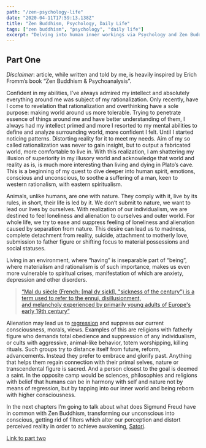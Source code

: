 ```yaml
---
path: "/zen-psychology-life"
date: "2020-04-11T17:59:13.138Z"
title: "Zen Buddhism, Psychology, Daily Life"
tags: ["zen buddhism", "psychology", "daily life"]
excerpt: "Delving into human inner workings via Psychology and Zen Buddhism"
---
```


## Part One

_Disclaimer_: article, while written and told by me, is heavily inspired by Erich Fromm’s book “Zen Buddhism & Psychoanalysis”.

Confident in my abilities, I’ve always admired my intellect and absolutely everything around me was subject of my rationalization. Only recently, have I come to revelation that rationalization and overthinking have a sole purpose: making world around us more tolerable. Trying to penetrate essence of things around me and have better understanding of them, I always had my intellect primed and more I resorted to my mental abilities to define and analyze surrounding world, more confident I felt. Until I started noticing patterns. Distorting reality for it to meet my needs. Aim of my so called rationalization was never to gain insight, but to output a fabricated world, more comfortable to live in. With this realization, I am shattering my illusion of superiority in my illusory world and acknowledge that world and reality as is, is much more interesting than living and dying in Plato’s cave. This is a beginning of my quest to dive deeper into human spirit, emotions, conscious and unconscious, to soothe a suffering of a man, keen to western rationalism, with eastern spiritualism.

Animals, unlike humans, are one with nature. They comply with it, live by its rules, in short, their life is led by it. We don’t submit to nature, we want to lead our lives by ourselves. With realization of our individualism, we are destined to feel loneliness and alienation to ourselves and outer world. For whole life, we try to ease and suppress feeling of loneliness and alienation caused by separation from nature. This desire can lead us to madness, complete detachment from reality, suicide, attachment to motherly love, submission to father figure or shifting focus to material possessions and social statuses.

Living in an environment, where “having” is inseparable part of “being”, where materialism and rationalism is of such importance, makes us even more vulnerable to spiritual crises, manifestation of which are anxiety, depression and other disorders.

> [“Mal du siècle (French: [mal dy sjɛkl], "sickness of the century") is a term used to refer to the ennui, disillusionment, and melancholy experienced by primarily young adults of Europe's early 19th century”](https://en.wikipedia.org/wiki/Mal_du_si%C3%A8cle)

Alienation may lead us to [regression](<https://en.wikipedia.org/wiki/Regression_(psychology)>) and suppress our current consciousness, morals, views. Examples of this are religions with fatherly figure who demands total obedience and suppression of any individualism, or cults with aggressive, animal-like behavior, totem worshipping, killing rituals. Such groups try to distance itself from future, reform, advancements. Instead they prefer to embrace and glorify past. Anything that helps them regain connection with their primal selves, nature or transcendental figure is sacred. And a person closest to the goal is deemed a saint. In the opposite camp would be sciences, philosophies and religions with belief that humans can be in harmony with self and nature not by means of regression, but by tapping into our inner world and being reborn with higher consciousness.

In the next chapters I’m going to talk about what does Sigmund Freud have in common with Zen Buddhism, transforming our unconscious into conscious, getting rid of filters which alter our perception and distort perceived reality in order to achieve awakening, [Satori](https://en.wikipedia.org/wiki/Satori).

[Link to part two](https://midnight.netlify.app/zen-psychology-life-part-II)
